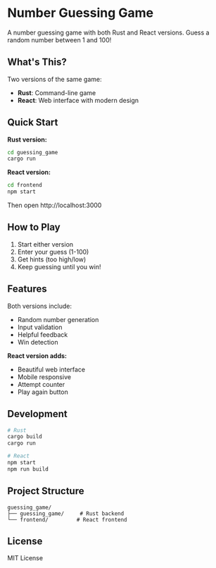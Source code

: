 # Number Guessing Game

A number guessing game with both Rust and React versions. Guess a random number between 1 and 100!

## What's This?

Two versions of the same game:
- **Rust**: Command-line game
- **React**: Web interface with modern design

## Quick Start

**Rust version:**
```bash
cd guessing_game
cargo run
```

**React version:**
```bash
cd frontend
npm start
```
Then open http://localhost:3000

## How to Play

1. Start either version
2. Enter your guess (1-100)
3. Get hints (too high/low)
4. Keep guessing until you win!

## Features

Both versions include:
- Random number generation
- Input validation
- Helpful feedback
- Win detection

**React version adds:**
- Beautiful web interface
- Mobile responsive
- Attempt counter
- Play again button

## Development

```bash
# Rust
cargo build
cargo run

# React
npm start
npm run build
```

## Project Structure

```
guessing_game/
├── guessing_game/     # Rust backend
└── frontend/         # React frontend
```

## License

MIT License 